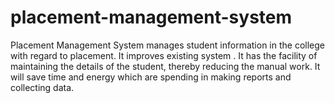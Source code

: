 # placement-management-system
Placement Management System manages student information in the college with regard to placement. It improves existing system . It has the facility of maintaining the details of the student, thereby reducing the manual work. It will save time and energy which are spending in making reports and collecting data.

